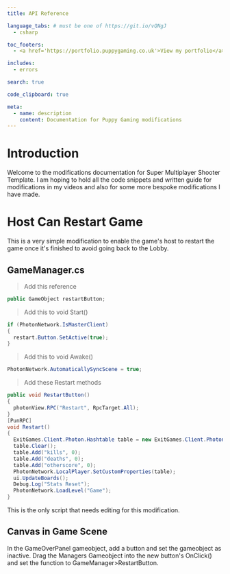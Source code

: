 ```yaml
---
title: API Reference

language_tabs: # must be one of https://git.io/vQNgJ
  - csharp

toc_footers:
  - <a href='https://portfolio.puppygaming.co.uk'>View my portfolio</a>

includes:
  - errors

search: true

code_clipboard: true

meta:
  - name: description
    content: Documentation for Puppy Gaming modifications
---
```


# Introduction

Welcome to the modifications documentation for Super Multiplayer Shooter Template. I am hoping to hold all the code snippets and written guide for modifications in my videos and also for some more bespoke modifications I have made.

# Host Can Restart Game

This is a very simple modification to enable the game's host to restart the game once it's finished to avoid going back to the Lobby.

## GameManager.cs

> Add this reference

```csharp
public GameObject restartButton;
```

> Add this to void Start()

```csharp
if (PhotonNetwork.IsMasterClient)
{
  restart.Button.SetActive(true);
}
```

> Add this to void Awake()

```csharp
PhotonNetwork.AutomaticallySyncScene = true;
```

> Add these Restart methods

```csharp
public void RestartButton()
{
  photonView.RPC("Restart", RpcTarget.All);
}
[PunRPC]
void Restart()
{
  ExitGames.Client.Photon.Hashtable table = new ExitGames.Client.Photon.Hashtable();
  table.Clear();
  table.Add("kills", 0);
  table.Add("deaths", 0);
  table.Add("otherscore", 0);
  PhotonNetwork.LocalPlayer.SetCustomProperties(table);
  ui.UpdateBoards();
  Debug.Log("Stats Reset");
  PhotonNetwork.LoadLevel("Game");
}
```
This is the only script that needs editing for this modification.

## Canvas in Game Scene

In the GameOverPanel gameobject, add a button and set the gameobject as inactive.
Drag the Managers Gameobject into the new button's OnClick() and set the function to GameManager>RestartButton.

